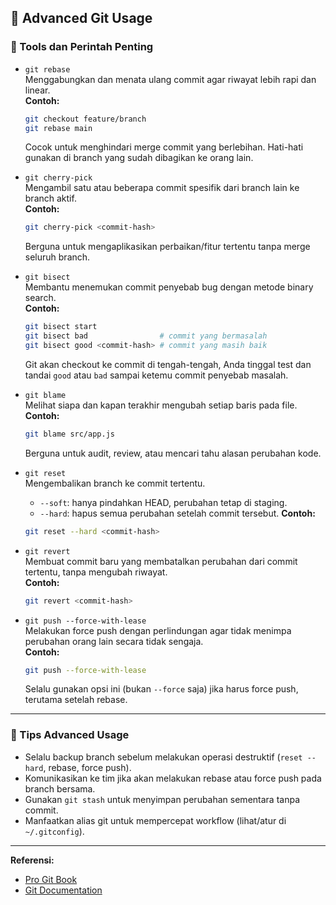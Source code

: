 ## 🧠 Advanced Git Usage

### 🔹 Tools dan Perintah Penting

* `git rebase`  
  Menggabungkan dan menata ulang commit agar riwayat lebih rapi dan linear.  
  **Contoh:**  
  ```bash
  git checkout feature/branch
  git rebase main
  ```
  Cocok untuk menghindari merge commit yang berlebihan. Hati-hati gunakan di branch yang sudah dibagikan ke orang lain.

* `git cherry-pick`  
  Mengambil satu atau beberapa commit spesifik dari branch lain ke branch aktif.  
  **Contoh:**  
  ```bash
  git cherry-pick <commit-hash>
  ```
  Berguna untuk mengaplikasikan perbaikan/fitur tertentu tanpa merge seluruh branch.

* `git bisect`  
  Membantu menemukan commit penyebab bug dengan metode binary search.  
  **Contoh:**  
  ```bash
  git bisect start
  git bisect bad                # commit yang bermasalah
  git bisect good <commit-hash> # commit yang masih baik
  ```
  Git akan checkout ke commit di tengah-tengah, Anda tinggal test dan tandai `good` atau `bad` sampai ketemu commit penyebab masalah.

* `git blame`  
  Melihat siapa dan kapan terakhir mengubah setiap baris pada file.  
  **Contoh:**  
  ```bash
  git blame src/app.js
  ```
  Berguna untuk audit, review, atau mencari tahu alasan perubahan kode.

* `git reset`  
  Mengembalikan branch ke commit tertentu.  
  - `--soft`: hanya pindahkan HEAD, perubahan tetap di staging.
  - `--hard`: hapus semua perubahan setelah commit tersebut.
  **Contoh:**  
  ```bash
  git reset --hard <commit-hash>
  ```

* `git revert`  
  Membuat commit baru yang membatalkan perubahan dari commit tertentu, tanpa mengubah riwayat.  
  **Contoh:**  
  ```bash
  git revert <commit-hash>
  ```

* `git push --force-with-lease`  
  Melakukan force push dengan perlindungan agar tidak menimpa perubahan orang lain secara tidak sengaja.  
  **Contoh:**  
  ```bash
  git push --force-with-lease
  ```
  Selalu gunakan opsi ini (bukan `--force` saja) jika harus force push, terutama setelah rebase.

---

### 🔹 Tips Advanced Usage

- Selalu backup branch sebelum melakukan operasi destruktif (`reset --hard`, rebase, force push).
- Komunikasikan ke tim jika akan melakukan rebase atau force push pada branch bersama.
- Gunakan `git stash` untuk menyimpan perubahan sementara tanpa commit.
- Manfaatkan alias git untuk mempercepat workflow (lihat/atur di `~/.gitconfig`).

---

**Referensi:**
- [Pro Git Book](https://git-scm.com/book/en/v2)
- [Git Documentation](https://git-scm.com/docs)